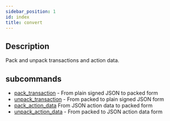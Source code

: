 ```yaml
---
sidebar_position: 1
id: index
title: convert
---
```




## Description

Pack and unpack transactions and action data.

## subcommands

- [pack_transaction](./pack-transaction.md) - From plain signed JSON to packed form
- [unpack_transaction](./unpack-transaction.md) - From packed to plain signed JSON form
- [pack_action_data](./pack-action-data.md) From JSON action data to packed form
- [unpack_action_data](./unpack-action-data.md) - From packed to JSON action data form
